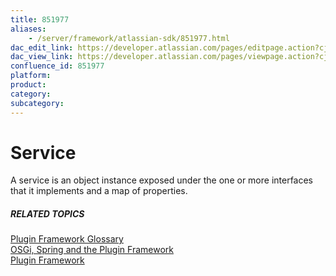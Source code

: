 ```yaml
---
title: 851977
aliases:
    - /server/framework/atlassian-sdk/851977.html
dac_edit_link: https://developer.atlassian.com/pages/editpage.action?cjm=wozere&pageId=851977
dac_view_link: https://developer.atlassian.com/pages/viewpage.action?cjm=wozere&pageId=851977
confluence_id: 851977
platform:
product:
category:
subcategory:
---
```

# Service

A service is an object instance exposed under the one or more interfaces that it implements and a map of properties.

##### RELATED TOPICS

[Plugin Framework Glossary](/server/framework/atlassian-sdk/plugin-framework-glossary-852003.html)  
[OSGi, Spring and the Plugin Framework](/server/framework/atlassian-sdk/852146.html)  
[Plugin Framework](https://developer.atlassian.com/display/PLUGINFRAMEWORK/Plugin+Framework)

























